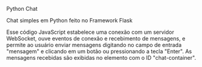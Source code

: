 Python Chat

Chat simples em Python feito no Framework Flask

Esse código JavaScript estabelece uma conexão com um servidor WebSocket, ouve eventos de conexão e recebimento de mensagens, 
e permite ao usuário enviar mensagens digitando no campo de entrada "mensagem" e clicando em um botão ou pressionando a tecla "Enter". 
As mensagens recebidas são exibidas no elemento com o ID "chat-container".
